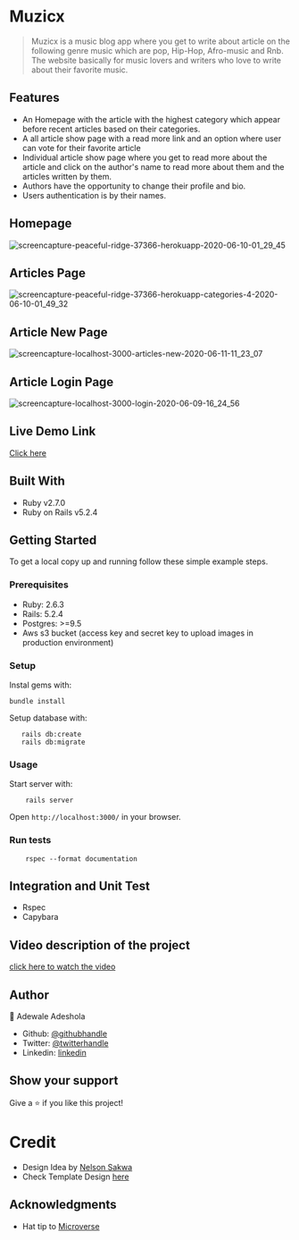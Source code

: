 # Muzicx
 > Muzicx is a music blog app where you get to write about article on the following genre music which are pop, Hip-Hop, Afro-music and Rnb. The website basically for music lovers and writers who love to write about their favorite music.

 ## Features
 - An Homepage with the article with the highest category which appear before recent articles based on their categories.
- A all article show page with a read more link and an option where user can vote for their favorite article
- Individual article show page where you get  to read more about the article and click on the author's name to read more about them and the articles written by them.
- Authors have the opportunity to change their profile and bio.
- Users authentication is by their names.

 ## Homepage

![screencapture-peaceful-ridge-37366-herokuapp-2020-06-10-01_29_45](https://user-images.githubusercontent.com/52670459/84218667-cabf4280-aac6-11ea-9dfb-7bd6a55db61a.png)

 ## Articles Page

![screencapture-peaceful-ridge-37366-herokuapp-categories-4-2020-06-10-01_49_32](https://user-images.githubusercontent.com/52670459/84218758-fb06e100-aac6-11ea-8d0f-96cf1fd4a2e8.png)

## Article New Page

![screencapture-localhost-3000-articles-new-2020-06-11-11_23_07](https://user-images.githubusercontent.com/52670459/84376872-a902b000-abd9-11ea-9d02-57745ea4e4ba.png)

## Article Login Page

![screencapture-localhost-3000-login-2020-06-09-16_24_56](https://user-images.githubusercontent.com/52670459/84218880-41f4d680-aac7-11ea-9842-f00119ed2ed2.png)

## Live Demo Link
<a href= "https://peaceful-ridge-37366.herokuapp.com/">Click here</a>

## Built With

- Ruby v2.7.0
- Ruby on Rails v5.2.4
## Getting Started

To get a local copy up and running follow these simple example steps.

### Prerequisites

- Ruby: 2.6.3
- Rails: 5.2.4
- Postgres: >=9.5
- Aws s3 bucket (access key and secret key to upload images in production environment)

### Setup

Instal gems with:

```
bundle install
```

Setup database with:

```
   rails db:create
   rails db:migrate
```



### Usage

Start server with:

```
    rails server
```

Open `http://localhost:3000/` in your browser.

### Run tests

```
    rspec --format documentation
```

## Integration and Unit Test

- Rspec
- Capybara 

## Video description of the project
<a href="https://www.loom.com/share/f9156e80f61f45628ee613e2f057b6ce">click here to watch the video</a>


## Author

👤 Adewale Adeshola

- Github: [@githubhandle](https://github.com/Eshy10)
- Twitter: [@twitterhandle](https://twitter.com/AdesholaAdewal6?s=09)
- Linkedin: [linkedin](https://www.linkedin.com/in/adewale-adeshola)

## Show your support

Give a ⭐️ if you like this project!

# Credit
- Design Idea by <a href="https://www.behance.net/sakwadesignstudio">Nelson Sakwa<a>
- Check Template Design <a href="https://www.behance.net/gallery/14554909/liFEsTlye-Mobile-version">here</a>

## Acknowledgments

- Hat tip to <a href="https://microverse.org/">Microverse</a>
